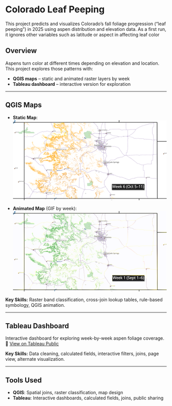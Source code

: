 # Colorado Leaf Peeping

This project predicts and visualizes Colorado’s fall foliage progression (“leaf peeping”) in 2025 using aspen distribution and elevation data.  As a first run, it ignores other variables such as latitude or aspect in affecting leaf color 

## Overview
Aspens turn color at different times depending on elevation and location.  
This project explores those patterns with:
- **QGIS maps** – static and animated raster layers by week
- **Tableau dashboard** – interactive version for exploration

---

## QGIS Maps
- **Static Map**:  
  ![Static Leaf Peeping Map](leaf_peeping_map.png)

- **Animated Map** (GIF by week):  
  ![Animated Leaf Peeping Map](leaf_peeping_map.gif)

**Key Skills:** Raster band classification, cross-join lookup tables, rule-based symbology, QGIS animation.

---

## Tableau Dashboard
Interactive dashboard for exploring week-by-week aspen foliage coverage.  
🔗 [View on Tableau Public]([https://public.tableau.com/app/profile/your_link_here](https://public.tableau.com/shared/BG65R37WJ?:display_count=n&:origin=viz_share_link))

**Key Skills:** Data cleaning, calculated fields, interactive filters, joins, page view, alternate visualization.

---

## Tools Used
- **QGIS**: Spatial joins, raster classification, map design
- **Tableau**: Interactive dashboards, calculated fields, joins, public sharing
